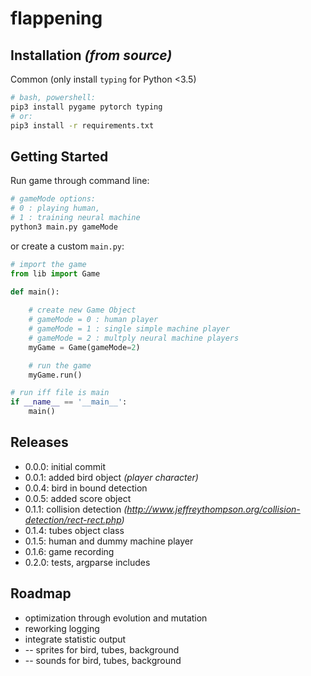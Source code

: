 # flappening

## Installation *(from source)*

Common (only install `typing` for Python <3.5)
```bash
# bash, powershell:
pip3 install pygame pytorch typing
# or:
pip3 install -r requirements.txt
```

## Getting Started
Run game through command line:
```bash
# gameMode options: 
# 0 : playing human, 
# 1 : training neural machine
python3 main.py gameMode
```
or create a custom `main.py`:
```python
# import the game
from lib import Game

def main():
    
    # create new Game Object
    # gameMode = 0 : human player
    # gameMode = 1 : single simple machine player
    # gameMode = 2 : multply neural machine players
    myGame = Game(gameMode=2)

    # run the game
    myGame.run()

# run iff file is main
if __name__ == '__main__':
    main()
```

## Releases
* 0.0.0: initial commit
* 0.0.1: added bird object *(player character)*
* 0.0.4: bird in bound detection
* 0.0.5: added score object
* 0.1.1: collision detection *(http://www.jeffreythompson.org/collision-detection/rect-rect.php)*
* 0.1.4: tubes object class
* 0.1.5: human and dummy machine player
* 0.1.6: game recording
* 0.2.0: tests, argparse includes

## Roadmap
* optimization through evolution and mutation
* reworking logging
* integrate statistic output
* -- sprites for bird, tubes, background
* -- sounds for bird, tubes, background
